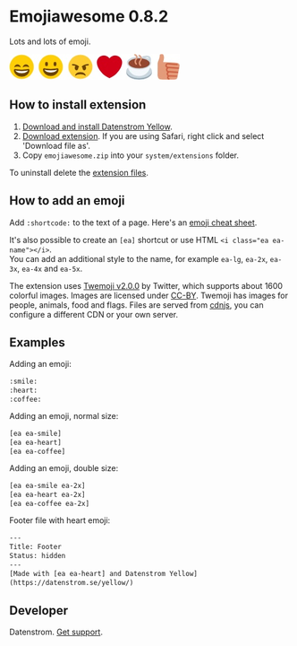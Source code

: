 Emojiawesome 0.8.2
==================
Lots and lots of emoji.

![Screenshot](emojiawesome-screenshot.jpg?raw=true)

## How to install extension

1. [Download and install Datenstrom Yellow](https://github.com/datenstrom/yellow/).
2. [Download extension](https://github.com/datenstrom/yellow-extensions/raw/master/zip/emojiawesome.zip). If you are using Safari, right click and select 'Download file as'.
3. Copy `emojiawesome.zip` into your `system/extensions` folder.

To uninstall delete the [extension files](extension.ini).

## How to add an emoji

Add `:shortcode:` to the text of a page. Here's an [emoji cheat sheet](http://www.emoji-cheat-sheet.com). 

It's also possible to create an `[ea]` shortcut or use HTML `<i class="ea ea-name"></i>`.  
You can add an additional style to the name, for example `ea-lg`, `ea-2x`, `ea-3x`, `ea-4x` and `ea-5x`.

The extension uses [Twemoji v2.0.0](https://github.com/twitter/twemoji) by Twitter, which supports about 1600 colorful images. Images are licensed under [CC-BY](http://creativecommons.org/licenses/by/4.0/). Twemoji has images for people, animals, food and flags. Files are served from [cdnjs](https://cdnjs.com), you can configure a different CDN or your own server.

## Examples

Adding an emoji:

    :smile: 
    :heart: 
    :coffee:

Adding an emoji, normal size:

    [ea ea-smile]
    [ea ea-heart]
    [ea ea-coffee]

Adding an emoji, double size:
    
    [ea ea-smile ea-2x]
    [ea ea-heart ea-2x]
    [ea ea-coffee ea-2x]

Footer file with heart emoji:

    ---
    Title: Footer
    Status: hidden
    ---
    [Made with [ea ea-heart] and Datenstrom Yellow](https://datenstrom.se/yellow/)

## Developer

Datenstrom. [Get support](https://extensions.datenstrom.se/help/).
